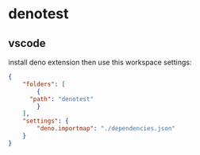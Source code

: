 # denotest

## vscode

install deno extension then use this workspace settings:
```json
{
	"folders": [
		{
      "path": "denotest"
		}
	],
	"settings": {
		"deno.importmap": "./dependencies.json"
	}
}
